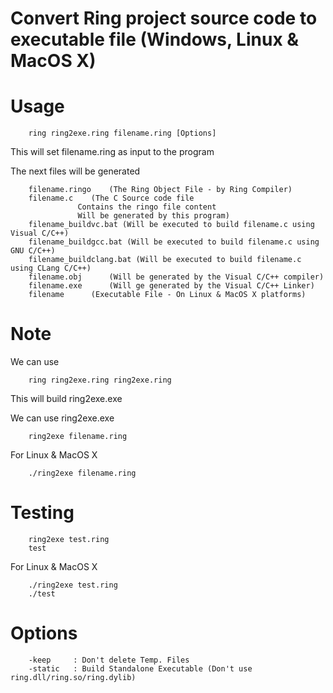 Convert Ring project source code to executable file (Windows, Linux & MacOS X)
==============================================================================

Usage
=====

		ring ring2exe.ring filename.ring [Options]

This will set filename.ring as input to the program 	

The next files will be generated 

		filename.ringo	  (The Ring Object File - by Ring Compiler)
		filename.c	  (The C Source code file
				   Contains the ringo file content
				   Will be generated by this program)
		filename_buildvc.bat (Will be executed to build filename.c using Visual C/C++)
		filename_buildgcc.bat (Will be executed to build filename.c using GNU C/C++)
		filename_buildclang.bat (Will be executed to build filename.c using CLang C/C++)
		filename.obj	  (Will be generated by the Visual C/C++ compiler) 
		filename.exe 	  (Will ge generated by the Visual C/C++ Linker)
		filename	  (Executable File - On Linux & MacOS X platforms)

Note
====

We can use 

		ring ring2exe.ring ring2exe.ring 

This will build ring2exe.exe

We can use ring2exe.exe 

		ring2exe filename.ring 

For Linux & MacOS X

		./ring2exe filename.ring

Testing 
=======
	
		ring2exe test.ring 
		test 

For Linux & MacOS X

		./ring2exe test.ring 
		./test

Options
=======

		-keep     : Don't delete Temp. Files
		-static   : Build Standalone Executable (Don't use ring.dll/ring.so/ring.dylib)
